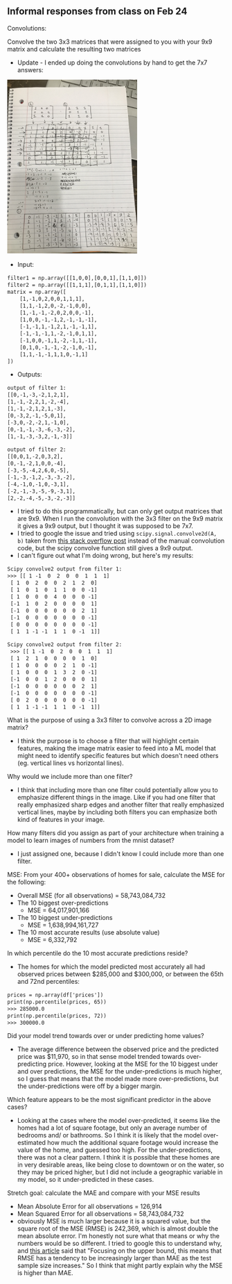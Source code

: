 ## Informal responses from class on Feb 24

Convolutions:

Convolve the two 3x3 matrices that were assigned to you with your 9x9 matrix and calculate the resulting two matrices

* Update - I ended up doing the convolutions by hand to get the 7x7 answers:

<img src="IMG_1420.jpg" alt="drawing" width="300"/>

* Input:

```
filter1 = np.array([[1,0,0],[0,0,1],[1,1,0]])
filter2 = np.array([[1,1,1],[0,1,1],[1,1,0]]) 
matrix = np.array([
    [1,-1,0,2,0,0,1,1,1],
    [1,1,-1,2,0,-2,-1,0,0],
    [1,-1,-1,-2,0,2,0,0,-1],
    [1,0,0,-1,-1,2,-1,-1,-1],
    [-1,-1,1,-1,2,1,-1,-1,1],
    [-1,-1,-1,1,-2,-1,0,1,1],
    [-1,0,0,-1,1,-2,-1,1,-1],
    [0,1,0,-1,-1,-2,-1,0,-1],
    [1,1,-1,-1,1,1,0,-1,1]
])
```

* Outputs:


```
output of filter 1:
[[0,-1,-3,-2,1,2,1],
[1,-1,-2,2,1,-2,-4],
[1,-1,-2,1,2,1,-3],
[0,-3,2,-1,-5,0,1],
[-3,0,-2,-2,1,-1,0],
[0,-1,-1,-3,-6,-3,-2],
[1,-1,-3,-3,2,-1,-3]]
```



```
output of filter 2:
[[0,0,1,-2,0,3,2],
[0,-1,-2,1,0,0,-4],
[-3,-5,-4,2,6,0,-5],
[-1,-3,-1,2,-3,-3,-2],
[-4,-1,0,-1,0,-3,1],
[-2,-1,-3,-5,-9,-3,1],
[2,-2,-4,-5,-3,-2,-3]]
```


* I tried to do this programmatically, but can only get output matrices that are 9x9. When I run the convolution with the 3x3 filter on the 9x9 matrix it gives a 9x9 output, but I thought it was supposed to be 7x7. 
* I tried to google the issue and tried using `scipy.signal.convolve2d(A, b)` taken from [this stack overflow post](https://stackoverflow.com/questions/59878951/convolving-a-each-row-of-a-2d-matrix-with-a-vector) instead of the manual convolution code, but the scipy convolve function still gives a 9x9 output. 
* I can't figure out what I'm doing wrong, but here's my results:

```
Scipy convolve2 output from filter 1:
>>> [[ 1 -1  0  2  0  0  1  1  1]
 [ 1  0  2  0  0  2  1  2  0]
 [ 1  0  1  0  1  1  0  0 -1]
 [ 1  0  0  0  4  0  0  0 -1]
 [-1  1  0  2  0  0  0  0  1]
 [-1  0  0  0  0  0  0  2  1]
 [-1  0  0  0  0  0  0  0 -1]
 [ 0  0  0  0  0  0  0  0 -1]
 [ 1  1 -1 -1  1  1  0 -1  1]]
```

```
Scipy convolve2 output from filter 2:
 >>> [[ 1 -1  0  2  0  0  1  1  1]
 [ 1  2  1  0  0  0  0  1  0]
 [ 1  0  0  0  0  2  1  0 -1]
 [ 1  0  0  0  1  3  2  0 -1]
 [-1  0  0  1  2  0  0  0  1]
 [-1  0  0  0  0  0  0  2  1]
 [-1  0  0  0  0  0  0  0 -1]
 [ 0  2  0  0  0  0  0  0 -1]
 [ 1  1 -1 -1  1  1  0 -1  1]]
 ```

What is the purpose of using a 3x3 filter to convolve across a 2D image matrix?

* I think the purpose is to choose a filter that will highlight certain features, making the image matrix easier to feed into a ML model that might need to identify specific features but which doesn't need others (eg. vertical lines vs horizontal lines).

Why would we include more than one filter? 

* I think that including more than one filter could potentially allow you to emphasize different things in the image. Like if you had one filter that really emphasized sharp edges and another filter that really emphasized vertical lines, maybe by including both filters you can emphasize both kind of features in your image.

How many filters did you assign as part of your architecture when training a model to learn images of numbers from the mnist dataset?

* I just assigned one, because I didn't know I could include more than one filter. 

MSE: From your 400+ observations of homes for sale, calculate the MSE for the following:
* Overall MSE (for all observations) = 58,743,084,732
* The 10 biggest over-predictions
    * MSE = 64,017,901,166
* The 10 biggest under-predictions
    * MSE = 1,638,994,161,727
* The 10 most accurate results (use absolute value)
    * MSE = 6,332,792
    
In which percentile do the 10 most accurate predictions reside? 
* The homes for which the model predicted most accurately all had observed prices between $285,000 and $300,000, or between the 65th and 72nd percentiles:
```
prices = np.array(df['prices'])
print(np.percentile(prices, 65))
>>> 285000.0
print(np.percentile(prices, 72))
>>> 300000.0
```

Did your model trend towards over or under predicting home values?
* The average difference between the observed price and the predicted price was $11,970, so in that sense model trended towards over-predicting price. However, looking at the MSE for the 10 biggest under and over predictions, the MSE for the under-predictions is much higher, so I guess that means that the model made more over-predictions, but the under-predictions were off by a bigger margin. 

Which feature appears to be the most significant predictor in the above cases?
* Looking at the cases where the model over-predicted, it seems like the homes had a lot of square footage, but only an average number of bedrooms and/ or bathrooms. So I think it is likely that the model over-estimated how much the additional square footage would increase the value of the home, and guessed too high. For the under-predictions, there was not a clear pattern. I think it is possible that these homes are in very desirable areas, like being close to downtown or on the water, so they may be priced higher, but I did not include a geographic variable in my model, so it under-predicted in these cases.

Stretch goal: calculate the MAE and compare with your MSE results
* Mean Absolute Error for all observations = 126,914
* Mean Squared Error for all observations = 58,743,084,732
* obviously MSE is much larger because it is a squared value, but the square root of the MSE (RMSE) is 242,369, which is almost double the mean absolute error. I'm honestly not sure what that means or why the numbers would be so different. I tried to google this to understand why, and [this article](https://medium.com/human-in-a-machine-world/mae-and-rmse-which-metric-is-better-e60ac3bde13d) said that "Focusing on the upper bound, this means that RMSE has a tendency to be increasingly larger than MAE as the test sample size increases." So I think that might partly explain why the MSE is higher than MAE. 
